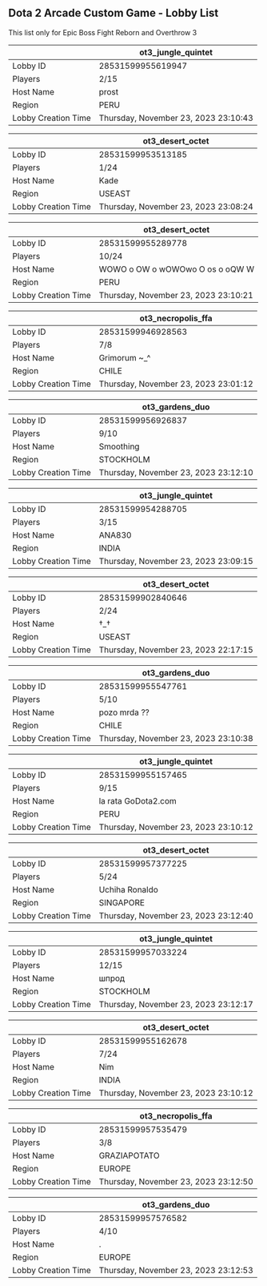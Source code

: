 ## Dota 2 Arcade Custom Game - Lobby List

This list only for Epic Boss Fight Reborn and Overthrow 3

|  | ot3_jungle_quintet |
| ------ | ------ |
| Lobby ID | 28531599955619947 |
| Players | 2/15 |
| Host Name | prost |
| Region | PERU |
| Lobby Creation Time | Thursday, November 23, 2023 23:10:43 |


|  | ot3_desert_octet |
| ------ | ------ |
| Lobby ID | 28531599953513185 |
| Players | 1/24 |
| Host Name | Kade |
| Region | USEAST |
| Lobby Creation Time | Thursday, November 23, 2023 23:08:24 |


|  | ot3_desert_octet |
| ------ | ------ |
| Lobby ID | 28531599955289778 |
| Players | 10/24 |
| Host Name | WOWO o OW o wOWOwo O os o oQW W |
| Region | PERU |
| Lobby Creation Time | Thursday, November 23, 2023 23:10:21 |


|  | ot3_necropolis_ffa |
| ------ | ------ |
| Lobby ID | 28531599946928563 |
| Players | 7/8 |
| Host Name | Grimorum ~_^ |
| Region | CHILE |
| Lobby Creation Time | Thursday, November 23, 2023 23:01:12 |


|  | ot3_gardens_duo |
| ------ | ------ |
| Lobby ID | 28531599956926837 |
| Players | 9/10 |
| Host Name | Smoothing |
| Region | STOCKHOLM |
| Lobby Creation Time | Thursday, November 23, 2023 23:12:10 |


|  | ot3_jungle_quintet |
| ------ | ------ |
| Lobby ID | 28531599954288705 |
| Players | 3/15 |
| Host Name | ANA830 |
| Region | INDIA |
| Lobby Creation Time | Thursday, November 23, 2023 23:09:15 |


|  | ot3_desert_octet |
| ------ | ------ |
| Lobby ID | 28531599902840646 |
| Players | 2/24 |
| Host Name | †_† |
| Region | USEAST |
| Lobby Creation Time | Thursday, November 23, 2023 22:17:15 |


|  | ot3_gardens_duo |
| ------ | ------ |
| Lobby ID | 28531599955547761 |
| Players | 5/10 |
| Host Name | pozo mrda ?? |
| Region | CHILE |
| Lobby Creation Time | Thursday, November 23, 2023 23:10:38 |


|  | ot3_jungle_quintet |
| ------ | ------ |
| Lobby ID | 28531599955157465 |
| Players | 9/15 |
| Host Name | la rata  GoDota2.com |
| Region | PERU |
| Lobby Creation Time | Thursday, November 23, 2023 23:10:12 |


|  | ot3_desert_octet |
| ------ | ------ |
| Lobby ID | 28531599957377225 |
| Players | 5/24 |
| Host Name | Uchiha Ronaldo |
| Region | SINGAPORE |
| Lobby Creation Time | Thursday, November 23, 2023 23:12:40 |


|  | ot3_jungle_quintet |
| ------ | ------ |
| Lobby ID | 28531599957033224 |
| Players | 12/15 |
| Host Name | шпрод |
| Region | STOCKHOLM |
| Lobby Creation Time | Thursday, November 23, 2023 23:12:17 |


|  | ot3_desert_octet |
| ------ | ------ |
| Lobby ID | 28531599955162678 |
| Players | 7/24 |
| Host Name | Nim |
| Region | INDIA |
| Lobby Creation Time | Thursday, November 23, 2023 23:10:12 |


|  | ot3_necropolis_ffa |
| ------ | ------ |
| Lobby ID | 28531599957535479 |
| Players | 3/8 |
| Host Name | GRAZIAPOTATO |
| Region | EUROPE |
| Lobby Creation Time | Thursday, November 23, 2023 23:12:50 |


|  | ot3_gardens_duo |
| ------ | ------ |
| Lobby ID | 28531599957576582 |
| Players | 4/10 |
| Host Name | . |
| Region | EUROPE |
| Lobby Creation Time | Thursday, November 23, 2023 23:12:53 |


